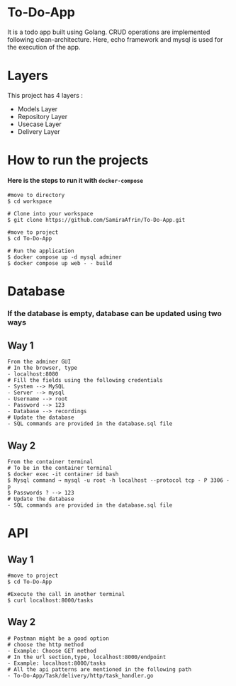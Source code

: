 # To-Do-App
It is a todo app built using Golang. CRUD operations are implemented following clean-architecture. Here, echo framework and mysql is used for the execution of the app. 

# Layers
This project has 4 layers :
* Models Layer
* Repository Layer
* Usecase Layer
* Delivery Layer

# How to run the projects
#### Here is the steps to run it with ```docker-compose```

```
#move to directory
$ cd workspace

# Clone into your workspace
$ git clone https://github.com/SamiraAfrin/To-Do-App.git

#move to project
$ cd To-Do-App

# Run the application
$ docker compose up -d mysql adminer
$ docker compose up web - - build
```
# Database
### If the database is empty, database can be updated using two ways

## Way 1
```
From the adminer GUI
# In the browser, type 
- localhost:8080
# Fill the fields using the following credentials
- System --> MySQL
- Server --> mysql
- Username --> root
- Password --> 123
- Database --> recordings
# Update the database
- SQL commands are provided in the database.sql file
```
## Way 2
```
From the container terminal
# To be in the container terminal
$ docker exec -it container id bash
$ Mysql command → mysql -u root -h localhost --protocol tcp - P 3306 -p
$ Passwords ? --> 123
# Update the database
- SQL commands are provided in the database.sql file
```
# API
## Way 1
```
#move to project
$ cd To-Do-App

#Execute the call in another terminal
$ curl localhost:8000/tasks
```
## Way 2
```
# Postman might be a good option 
# choose the http method
- Example: Choose GET method 
# In the url section,type, localhost:8000/endpoint
- Example: localhost:8000/tasks
# All the api patterns are mentioned in the following path
- To-Do-App/Task/delivery/http/task_handler.go
```
